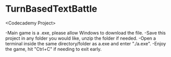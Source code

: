 # TurnBasedTextBattle
&lt;Codecademy Project>

-Main game is a .exe, please allow Windows to download the file.
-Save this project in any folder you would like, unzip the folder if needed.
-Open a terminal inside the same directory/folder as a.exe and enter "./a.exe".
-Enjoy the game, hit "Ctrl+C" if needing to exit early.
